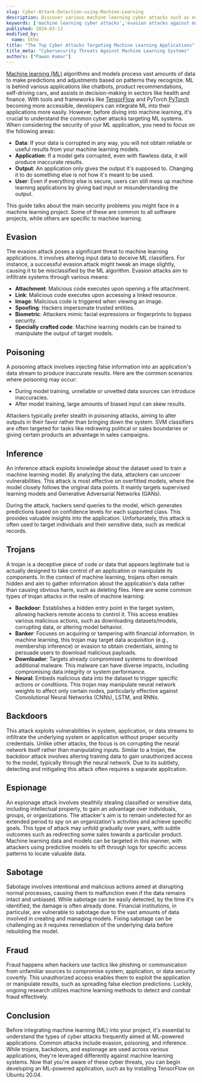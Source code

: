 ```yaml
---
slug: Cyber-Attack-Detection-using-Machine-Learning
description: Discover various machine learning cyber attacks such as evasion, poisoning, and inference attacks, and explore the specific aspects of ML applications they target in this informative guide
keywords: ['machine learning cyber attacks','evasion attacks against machine learning']
published: 2024-03-13
modified_by:
  name: Utho
title: "The Top Cyber Attacks Targeting Machine Learning Applications"
title_meta: "Cybersecurity Threats Against Machine Learning Systems"
authors: ["Pawan Kumar"]
---
```

[Machine learning (ML)](/docs/guides/history-of-machine-learning/) algorithms and models process vast amounts of data to make predictions and adjustments based on patterns they recognize. ML is behind various applications like chatbots, product recommendations, self-driving cars, and assists in decision-making in sectors like health and finance. With tools and frameworks like [TensorFlow](/docs/guides/how-to-install-tensorflow/) and PyTorch [PyTorch](/docs/guides/pytorch-installation-ubuntu-2004/) becoming more accessible, developers can integrate ML into their applications more easily. However, before diving into machine learning, it's crucial to understand the common cyber attacks targeting ML systems. When considering the security of your ML application, you need to focus on the following areas:
- **Data**: If your data is corrupted in any way, you will not obtain reliable or useful results from your machine learning models.
- **Application**: If a model gets corrupted, even with flawless data, it will produce inaccurate results.
- **Output**: An application only gives the output it's supposed to. Changing it to do something else is not how it's meant to be used.
- **User**: Even if everything else is secure, users can still mess up machine learning applications by giving bad input or misunderstanding the output.

This guide talks about the main security problems you might face in a machine learning project. Some of these are common to all software projects, while others are specific to machine learning.

## Evasion

The evasion attack poses a significant threat to machine learning applications. It involves altering input data to deceive ML classifiers. For instance, a successful evasion attack might tweak an image slightly, causing it to be misclassified by the ML algorithm. Evasion attacks aim to infiltrate systems through various means:

- **Attachment**:  Malicious code executes upon opening a file attachment.
- **Link**: Malicious code executes upon accessing a linked resource.
- **Image**: Malicious code is triggered when viewing an image.
- **Spoofing**: Hackers impersonate trusted entities.
- **Biometric**: Attackers mimic facial expressions or fingerprints to bypass security.
- **Specially crafted code**: Machine learning models can be trained to manipulate the output of target models.

## Poisoning

A poisoning attack involves injecting false information into an application's data stream to produce inaccurate results. Here are the common scenarios where poisoning may occur:

- During model training, unreliable or unvetted data sources can introduce inaccuracies.
- After model training, large amounts of biased input can skew results.

Attackers typically prefer stealth in poisoning attacks, aiming to alter outputs in their favor rather than bringing down the system. SVM classifiers are often targeted for tasks like redrawing political or sales boundaries or giving certain products an advantage in sales campaigns.

## Inference

An inference attack exploits knowledge about the dataset used to train a machine learning model. By analyzing the data, attackers can uncover vulnerabilities. This attack is most effective on overfitted models, where the model closely follows the original data points. It mainly targets supervised learning models and Generative Adversarial Networks (GANs).

During the attack, hackers send queries to the model, which generates predictions based on confidence levels for each supported class. This provides valuable insights into the application. Unfortunately, this attack is often used to target individuals and their sensitive data, such as medical records.

## Trojans

A trojan is a deceptive piece of code or data that appears legitimate but is actually designed to take control of an application or manipulate its components. In the context of machine learning, trojans often remain hidden and aim to gather information about the application's data rather than causing obvious harm, such as deleting files. Here are some common types of trojan attacks in the realm of machine learning:

- **Backdoor**: Establishes a hidden entry point in the target system, allowing hackers remote access to control it. This access enables various malicious actions, such as downloading datasets/models, corrupting data, or altering model behavior.
- **Banker**:  Focuses on acquiring or tampering with financial information. In machine learning, this trojan may target data acquisition (e.g., membership inference) or evasion to obtain credentials, aiming to persuade users to download malicious payloads.
- **Downloader**: Targets already compromised systems to download additional malware. This malware can have diverse impacts, including compromising data integrity or system performance.
- **Neural**: Embeds malicious data into the dataset to trigger specific actions or conditions. This trojan may manipulate neural network weights to affect only certain nodes, particularly effective against Convolutional Neural Networks (CNNs), LSTM, and RNNs.

## Backdoors

This attack exploits vulnerabilities in system, application, or data streams to infiltrate the underlying system or application without proper security credentials. Unlike other attacks, the focus is on corrupting the neural network itself rather than manipulating inputs. Similar to a trojan, the backdoor attack involves altering training data to gain unauthorized access to the model, typically through the neural network. Due to its subtlety, detecting and mitigating this attack often requires a separate application.

## Espionage

An espionage attack involves stealthily stealing classified or sensitive data, including intellectual property, to gain an advantage over individuals, groups, or organizations. The attacker's aim is to remain undetected for an extended period to spy on an organization's activities and achieve specific goals. This type of attack may unfold gradually over years, with subtle outcomes such as redirecting some sales towards a particular product. Machine learning data and models can be targeted in this manner, with attackers using predictive models to sift through logs for specific access patterns to locate valuable data.

## Sabotage

Sabotage involves intentional and malicious actions aimed at disrupting normal processes, causing them to malfunction even if the data remains intact and unbiased. While sabotage can be easily detected, by the time it's identified, the damage is often already done. Financial institutions, in particular, are vulnerable to sabotage due to the vast amounts of data involved in creating and managing models. Fixing sabotage can be challenging as it requires remediation of the underlying data before rebuilding the model.

## Fraud

Fraud happens when hackers use tactics like phishing or communication from unfamiliar sources to compromise system, application, or data security covertly. This unauthorized access enables them to exploit the application or manipulate results, such as spreading false election predictions. Luckily, ongoing research utilizes machine learning methods to detect and combat fraud effectively.

## Conclusion

Before integrating machine learning (ML) into your project, it's essential to understand the types of cyber attacks frequently aimed at ML-powered applications. Common attacks include evasion, poisoning, and inference. While trojans, backdoors, and espionage are used across various applications, they're leveraged differently against machine learning systems. Now that you're aware of these cyber threats, you can begin developing an ML-powered application, such as by installing TensorFlow on Ubuntu 20.04.
